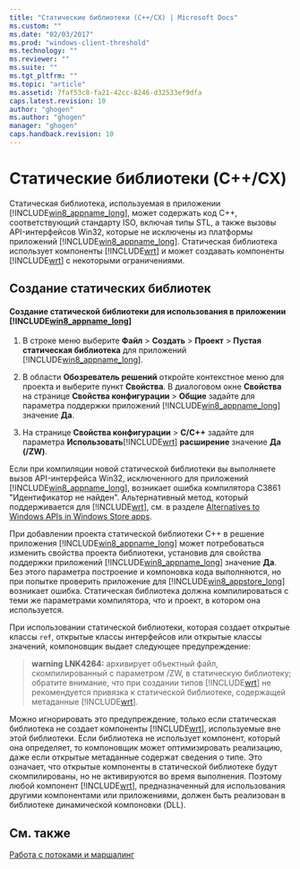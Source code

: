 ```yaml
---
title: "Статические библиотеки (C++/CX) | Microsoft Docs"
ms.custom: ""
ms.date: "02/03/2017"
ms.prod: "windows-client-threshold"
ms.technology: ""
ms.reviewer: ""
ms.suite: ""
ms.tgt_pltfrm: ""
ms.topic: "article"
ms.assetid: 7faf53c8-fa21-42cc-8246-d32533ef9dfa
caps.latest.revision: 10
author: "ghogen"
ms.author: "ghogen"
manager: "ghogen"
caps.handback.revision: 10
---
```

# Статические библиотеки (C++/CX)
Статическая библиотека, используемая в приложении [!INCLUDE[win8_appname_long](../cppcx/includes/win8-appname-long-md.md)], может содержать код C\+\+, соответствующий стандарту ISO, включая типы STL, а также вызовы API\-интерфейсов Win32, которые не исключены из платформы приложений [!INCLUDE[win8_appname_long](../cppcx/includes/win8-appname-long-md.md)]. Статическая библиотека использует компоненты [!INCLUDE[wrt](../cppcx/includes/wrt-md.md)] и может создавать компоненты [!INCLUDE[wrt](../cppcx/includes/wrt-md.md)] с некоторыми ограничениями.  
  
## Создание статических библиотек  
  
#### Создание статической библиотеки для использования в приложении [!INCLUDE[win8_appname_long](../cppcx/includes/win8-appname-long-md.md)]  
  
1.  В строке меню выберите **Файл** \> **Создать** \> **Проект** \> **Пустая статическая библиотека** для приложений [!INCLUDE[win8_appname_long](../cppcx/includes/win8-appname-long-md.md)].  
  
2.  В области **Обозреватель решений** откройте контекстное меню для проекта и выберите пункт **Свойства**. В диалоговом окне **Свойства** на странице **Свойства конфигурации** \> **Общие** задайте для параметра поддержки приложений [!INCLUDE[win8_appname_long](../cppcx/includes/win8-appname-long-md.md)] значение **Да**.  
  
3.  На странице **Свойства конфигурации** \> **C\/C\+\+** задайте для параметра **Использовать**[!INCLUDE[wrt](../cppcx/includes/wrt-md.md)] **расширение** значение **Да \(\/ZW\)**.  
  
 Если при компиляции новой статической библиотеки вы выполняете вызов API\-интерфейса Win32, исключенного для приложений [!INCLUDE[win8_appname_long](../cppcx/includes/win8-appname-long-md.md)], возникает ошибка компилятора C3861 "Идентификатор не найден". Альтернативный метод, который поддерживается для [!INCLUDE[wrt](../cppcx/includes/wrt-md.md)], см. в разделе [Alternatives to Windows APIs in Windows Store apps](http://msdn.microsoft.com/ru-ru/75568012-61e0-41cc-a4df-c698f54f21ec).  
  
 При добавлении проекта статической библиотеки C\+\+ в решение приложения [!INCLUDE[win8_appname_long](../cppcx/includes/win8-appname-long-md.md)] может потребоваться изменить свойства проекта библиотеки, установив для свойства поддержки приложений [!INCLUDE[win8_appname_long](../cppcx/includes/win8-appname-long-md.md)] значение **Да**. Без этого параметра построение и компоновка кода выполняются, но при попытке проверить приложение для [!INCLUDE[win8_appstore_long](../cppcx/includes/win8-appstore-long-md.md)] возникает ошибка. Статическая библиотека должна компилироваться с теми же параметрами компилятора, что и проект, в котором она используется.  
  
 При использовании статической библиотеки, которая создает открытые классы `ref`, открытые классы интерфейсов или открытые классы значений, компоновщик выдает следующее предупреждение:  
  
> **warning LNK4264:** архивирует объектный файл, скомпилированный с параметром \/ZW, в статическую библиотеку; обратите внимание, что при создании типов [!INCLUDE[wrt](../cppcx/includes/wrt-md.md)] не рекомендуется привязка к статической библиотеке, содержащей метаданные [!INCLUDE[wrt](../cppcx/includes/wrt-md.md)].  
  
 Можно игнорировать это предупреждение, только если статическая библиотека не создает компоненты [!INCLUDE[wrt](../cppcx/includes/wrt-md.md)], используемые вне этой библиотеки. Если библиотека не использует компонент, который она определяет, то компоновщик может оптимизировать реализацию, даже если открытые метаданные содержат сведения о типе. Это означает, что открытые компоненты в статической библиотеке будут скомпилированы, но не активируются во время выполнения. Поэтому любой компонент [!INCLUDE[wrt](../cppcx/includes/wrt-md.md)], предназначенный для использования другими компонентами или приложениями, должен быть реализован в библиотеке динамической компоновки \(DLL\).  
  
## См. также  
 [Работа с потоками и маршалинг](../cppcx/threading-and-marshaling-c-cx.md)